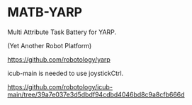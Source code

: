 # MATB-YARP

Multi Attribute Task Battery for YARP.

(Yet Another Robot Platform)

https://github.com/robotology/yarp

icub-main is needed to use joystickCtrl.

https://github.com/robotology/icub-main/tree/39a7e037e3d5dbdf94cdbd4046bd8c9a8cfb666d

